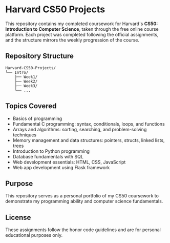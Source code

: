 # Harvard CS50 Projects
This repository contains my completed coursework for Harvard's **CS50: Introduction to Computer Science**, taken through the free online course platform. Each project was completed following the official assignments, and the structure mirrors the weekly progression of the course.

## Repository Structure
```plaintext
Harvard-CS50-Projects/
└── Intro/
    ├── Week1/
    ├── Week2/
    ├── Week3/
    └── ...
```

## Topics Covered
- Basics of programming
- Fundamental C programming: syntax, conditionals, loops, and functions
- Arrays and algorithms: sorting, searching, and problem-solving techniques
- Memory management and data structures: pointers, structs, linked lists, trees
- Introduction to Python programming
- Database fundamentals with SQL
- Web development essentials: HTML, CSS, JavaScript
- Web app development using Flask framework

## Purpose
This repository serves as a personal portfolio of my CS50 coursework to demonstrate my programming ability and computer science fundamentals.

## License
These assignments follow the honor code guidelines and are for personal educational purposes only.

